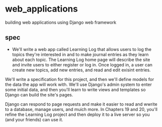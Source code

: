 # web_applications
 building web applications using Django web framework

## spec
- We'll write a web app called Learning Log that allows users to log the topics they're interested in and to make journal entries as they learn about each topic. The Learning Log home page will describe the site and invite users to either register or log in. Once logged in, a user can create new topics, add new entries, and read and edit exisint entries.





 We'll write a specification for this project, and then we'll define models for the data the app will work with. We'll use Django's admin system to enter some initial data, and then you'll learn to write views and templates so Django can build the site's pages.

 Django can respond to page requests and make it easier to read and wwrite to a database, manage users, and muich more. In Chapters 19 and 20, you'll refine the Learning Log project and then deploy it to a live server so you (and your friends) can use it.
